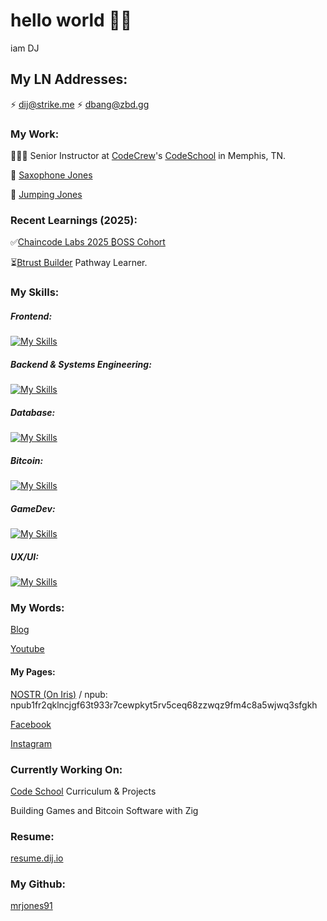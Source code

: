 # hello world 👋🏾

iam DJ

## My LN Addresses: 
⚡ [dij@strike.me](https://strike.me/dij/)
⚡ dbang@zbd.gg

### My Work:

👨🏾‍💻 Senior Instructor at [CodeCrew](https://code-crew.org/codeschool)'s [CodeSchool](https://github.com/CodeCrew-CodeSchool) in Memphis, TN.

🎷 [Saxophone Jones](./sax)

🦘 [Jumping Jones](./jumpingjones)

### Recent Learnings (2025):
✅[Chaincode Labs 2025 ₿OSS Cohort](https://learning.chaincode.com/) 

⏳[Btrust Builder](https://btrust.tech) Pathway Learner.

<link rel="stylesheet" href="./style.css"/>

### My Skills:
##### Frontend:
[![My Skills](https://skillicons.dev/icons?i=js,htmx,html,css,md,bootstrap,materialui,jquery,angular,wasm&theme=dark)](https://skillicons.dev)

##### Backend & Systems Engineering:
[![My Skills](https://skillicons.dev/icons?i=zig,cs,c,dotnet,nodejs,express,windows,ubuntu,linux,docker&theme=dark)](https://skillicons.dev)

##### Database:
[![My Skills](https://skillicons.dev/icons?i=sqlite,mongodb,mysql&theme=dark)](https://skillicons.dev)

##### Bitcoin:
[![My Skills](https://skillicons.dev/icons?i=bash,ubuntu,linux&theme=dark)](https://skillicons.dev)

##### GameDev:
[![My Skills](https://skillicons.dev/icons?i=html,wasm,unity,unreal,apple,windows,linux,discord&theme=dark)](https://skillicons.dev)

##### UX/UI:
[![My Skills](https://skillicons.dev/icons?i=bootstrap,materialui,ai,ps&theme=dark)](https://skillicons.dev)
<!-- [About dij](https://www.dij.io) -->
### My Words:
[Blog](https://sidequests.onrender.com/Blog/Staff/DJ)

[Youtube](https://www.youtube.com/@dij117)

#### My Pages:

[NOSTR (On Iris)](https://iris.to/npub1fr2qklncjgf63t933r7cewpkyt5rv5ceq68zzwqz9fm4c8a5wjwq3sfgkh) / npub: npub1fr2qklncjgf63t933r7cewpkyt5rv5ceq68zzwqz9fm4c8a5wjwq3sfgkh 

<!-- [Primal](https://primal.net/p/npub1fr2qklncjgf63t933r7cewpkyt5rv5ceq68zzwqz9fm4c8a5wjwq3sfgkh) -->

[Facebook](https://facebook.com/mrjones91)

[Instagram](https://instagram.com/djstrongmane)

### Currently Working On:

[Code School](https://github.com/CodeCrew-CodeSchool) Curriculum & Projects

Building Games and Bitcoin Software with Zig

### Resume:
[resume.dij.io](https://resume.dij.io)

### My Github:
[mrjones91](https://github.com/mrjones91)

<!--
**mrjones91/mrjones91** is a ✨ _special_ ✨ repository because its `README.md` (this file) appears on your GitHub profile.

Here are some ideas to get you started:

- 🔭 I’m currently working on ...
- 🌱 I’m currently learning ...
- 👯 I’m looking to collaborate on ...
- 🤔 I’m looking for help with ...
- 💬 Ask me about ...
- 📫 How to reach me: ...
- 😄 Pronouns: ...
- ⚡ Fun fact: ...
-->
